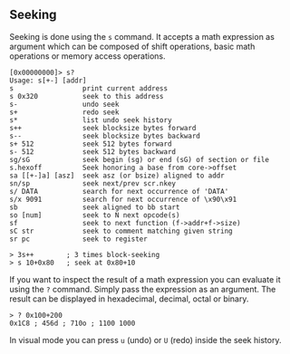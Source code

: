 ## Seeking

Seeking is done using the `s` command. It accepts a math expression as argument which can be composed of shift operations, basic math operations or memory access operations.


    [0x00000000]> s?
    Usage: s[+-] [addr]
    s                 print current address
    s 0x320           seek to this address
    s-                undo seek
    s+                redo seek
    s*                list undo seek history
    s++               seek blocksize bytes forward
    s--               seek blocksize bytes backward
    s+ 512            seek 512 bytes forward
    s- 512            seek 512 bytes backward
    sg/sG             seek begin (sg) or end (sG) of section or file
    s.hexoff          Seek honoring a base from core->offset
    sa [[+-]a] [asz]  seek asz (or bsize) aligned to addr
    sn/sp             seek next/prev scr.nkey
    s/ DATA           search for next occurrence of 'DATA'
    s/x 9091          search for next occurrence of \x90\x91
    sb                seek aligned to bb start
    so [num]          seek to N next opcode(s)
    sf                seek to next function (f->addr+f->size)
    sC str            seek to comment matching given string
    sr pc             seek to register

    > 3s++        ; 3 times block-seeking
    > s 10+0x80   ; seek at 0x80+10


If you want to inspect the result of a math expression you can evaluate it using the `?` command. Simply pass the expression as an argument. The result can be displayed in hexadecimal, decimal, octal or binary.

    > ? 0x100+200
    0x1C8 ; 456d ; 710o ; 1100 1000  


In visual mode you can press `u` (undo) or `U` (redo) inside the seek history.
